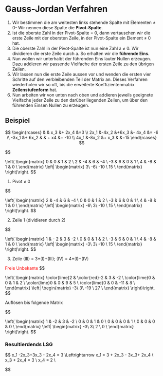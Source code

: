 # Gauss-Jordan Verfahren

1. Wir bestimmen die am weitesten links stehende Spalte mit Elementen ≠ 0- Wir nennen diese Spalte die **Pivot-Spalte**.
2. Ist die oberste Zahl in der Pivot-Spalte = 0, dann vertauschen wir die erste Zeile mit der obersten Zeile, in der Pivot-Spalte ein Element ≠ 0 hat.
3. Die oberste Zahl in der Pivot-Spalte ist nun eine Zahl a ≠ 0. Wir dividieren die erste Zeile durch a. So erhalten wir die **führende Eins**.
4. Nun wollen wir unterhalbt der führenden Eins lauter Nullen erzeugen. Dazu addieren wir passende Vielfache der ersten Zeile zu den übrigen Zeilen.
5. Wir lassen nun die erste Zeile aussen vor und wenden die ersten vier Schritte auf den verbleibenden Teil der Matrix an. Dieses Verfahren wiederholen wir so oft, bis die erweiterte Koeffizientenmatrix **Zeilenstufenform** hat.
6. Nun arbeiten wir von unten nach oben und addieren jeweils geeignete Vielfache jeder Zeile zu den darüber liegenden Zeilen, um über den führenden Einsen Nullen zu erzeugen.

## Beispiel
$$
\begin{rcases}
& & x_3 &+ 2x_4 &=3 \\
2x_1 &-4x_2 &+6x_3 &- 4x_4 &= -6 \\
-3x_1 &+ 6x_2 & & + x4 &= -10 \\
4x_1 &-8x_2 &+ x_3 & &=15
\end{rcases}
$$

$$

\left(
  \begin{matrix}
    0 & 0 & 1 & 2 \\
    2 & -4 & 6 & -4 \\
    -3 & 6 & 0 & 1 \\
    4 & -8 & 1 & 0 \\
  \end{matrix}
\left|
  \begin{matrix}
    3\\
    -6\\
    -10 \\
    15 \\
  \end{matrix}
\right)\right.
$$


1. Pivot ≠ 0

$$

\left(
  \begin{matrix}
    2 & -4 & 6 & -4 \\
    0 & 0 & 1 & 2 \\
    -3 & 6 & 0 & 1 \\
    4 & -8 & 1 & 0 \\
  \end{matrix}
\left|
  \begin{matrix}
    -6\\
    3\\
    -10 \\
    15 \\
  \end{matrix}
\right)\right.
$$

2. Zeile 1 (dividieren durch 2)

$$

\left(
  \begin{matrix}
    1 & - 2 & 3 & -2 \\
    0 & 0 & 1 & 2 \\
    -3 & 6 & 0 & 1 \\
    4 & -8 & 1 & 0 \\
  \end{matrix}
\left|
  \begin{matrix}
    -3\\
    3\\
    -10 \\
    15 \\
  \end{matrix}
\right)\right.
$$

3. Zeile (III) = 3*(I)+(III); (IV) = 4*(I)+(IV)


<span style='color:red;'>Freie Unbekante</span>
$$

\left(
  \begin{matrix}
    \color{lime}2 & \color{red}-2 & 3 & -2 \\
    \color{lime}0 & 0 & 1 & 2 \\
    \color{lime}0 & 0 & 9 & 5 \\
    \color{lime}0 & 0 & -11 & 8 \\
  \end{matrix}
\left|
  \begin{matrix}
    -3\\
    3\\
    -19 \\
    27 \\
  \end{matrix}
\right)\right.
$$

Auflösen bis folgende Matrix

$$

\left(
  \begin{matrix}
    1 & -2 & 3 & -2 \\
    0 & 0 & 1 & 0 \\
    0 & 0 & 0 & 1 \\
    0 & 0 & 0 & 0 \\
  \end{matrix}
\left|
  \begin{matrix}
    -3\\
    3\\
    2 \\
    0 \\
  \end{matrix}
\right)\right.
$$

### Resultierdends LSG
$$
x_1 -2x_3+3x_3 - 2x_4 = 3 \Leftrightarrow
x_1 = 3 + 2x_3 - 3x_3+ 2x_4 \\
x_3 + 2x_4 = 3 \\
x_4 = 2 \\

$$